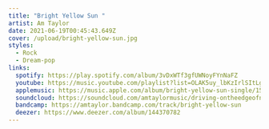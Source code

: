 ```yaml
---
title: "Bright Yellow Sun "
artist: Am Taylor
date: 2021-06-19T00:45:43.649Z
cover: /upload/bright-yellow-sun.jpg
styles:
  - Rock
  - Dream-pop
links:
  spotify: https://play.spotify.com/album/3vDxWTf3gfUWNoyFYnNaFZ
  youtube: https://music.youtube.com/playlist?list=OLAK5uy_lbKzIrlSItLg0XvqbC4MH0jkqw1DETzO0
  applemusic: https://music.apple.com/album/bright-yellow-sun-single/1510899197
  soundcloud: https://soundcloud.com/amtaylormusic/driving-ontheedgeofnight
  bandcamp: https://amtaylor.bandcamp.com/track/bright-yellow-sun
  deezer: https://www.deezer.com/album/144370782
---
```

